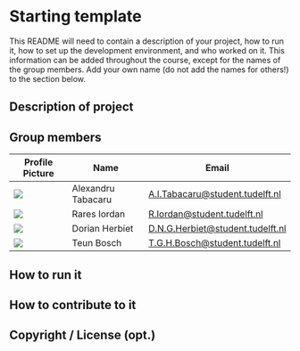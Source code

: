 # Starting template

This README will need to contain a description of your project, how to run it, how to set up the development environment, and who worked on it.
This information can be added throughout the course, except for the names of the group members.
Add your own name (do not add the names for others!) to the section below.

## Description of project

## Group members
| Profile Picture | Name               | Email                            |
|---|--------------------|----------------------------------|
| ![](https://secure.gravatar.com/avatar/0b901440ea4da305f152738cbf0c9960?s=192&d=identicon&size=40&length=5) | Alexandru Tabacaru | A.I.Tabacaru@student.tudelft.nl  |
| ![](https://secure.gravatar.com/avatar/826db0baf93abf9ea95f292538e8fb3c?s=800&d=identicon&size=40&length=5) | Rares Iordan       | R.Iordan@student.tudelft.nl      |
| ![](https://secure.gravatar.com/avatar/4596376aba730e571a21ef8544b588d3?s=800&d=identicon&size=40&length=5) | Dorian Herbiet     | D.N.G.Herbiet@student.tudelft.nl |
| ![](https://secure.gravatar.com/avatar/a4d2d588f039b02367b4abfc14c7564f?s=800&d=identicon&size=40&length=5) | Teun Bosch    | T.G.H.Bosch@student.tudelft.nl |

<!-- Instructions (remove once assignment has been completed -->
<!-- - Add (only!) your own name to the table above (use Markdown formatting) -->
<!-- - Mention your *student* email address -->
<!-- - Preferably add a recognizable photo, otherwise add your GitLab photo -->
<!-- - (please make sure the photos have the same size) --> 

## How to run it

## How to contribute to it

## Copyright / License (opt.)
